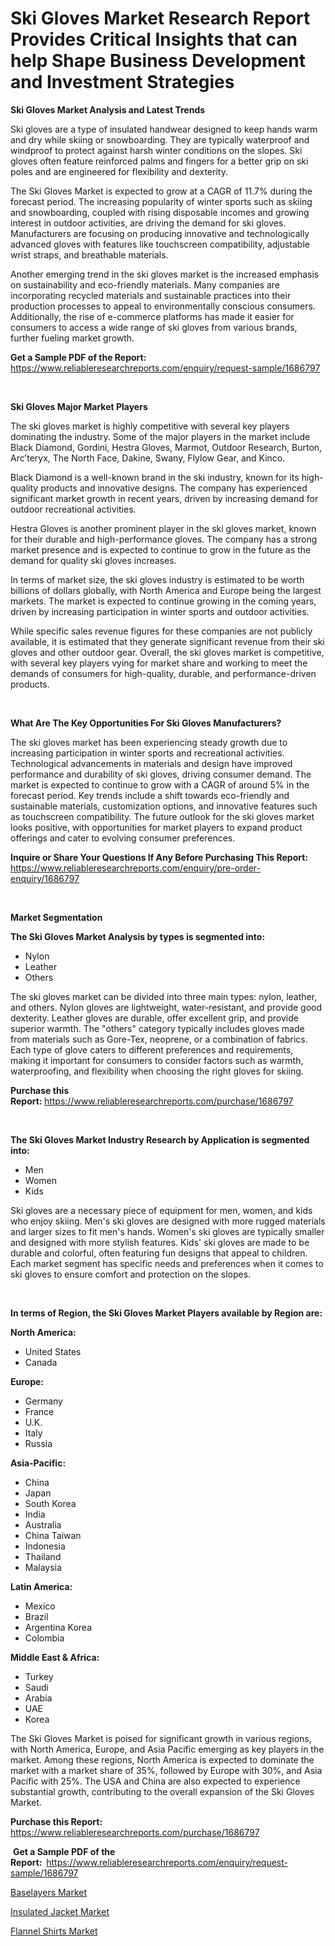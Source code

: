 <p><h1>Ski Gloves Market Research Report Provides Critical Insights that can help Shape Business Development and Investment Strategies</h1></p><p><strong>Ski Gloves Market Analysis and Latest Trends</strong></p>
<p><p>Ski gloves are a type of insulated handwear designed to keep hands warm and dry while skiing or snowboarding. They are typically waterproof and windproof to protect against harsh winter conditions on the slopes. Ski gloves often feature reinforced palms and fingers for a better grip on ski poles and are engineered for flexibility and dexterity.</p><p>The Ski Gloves Market is expected to grow at a CAGR of 11.7% during the forecast period. The increasing popularity of winter sports such as skiing and snowboarding, coupled with rising disposable incomes and growing interest in outdoor activities, are driving the demand for ski gloves. Manufacturers are focusing on producing innovative and technologically advanced gloves with features like touchscreen compatibility, adjustable wrist straps, and breathable materials.</p><p>Another emerging trend in the ski gloves market is the increased emphasis on sustainability and eco-friendly materials. Many companies are incorporating recycled materials and sustainable practices into their production processes to appeal to environmentally conscious consumers. Additionally, the rise of e-commerce platforms has made it easier for consumers to access a wide range of ski gloves from various brands, further fueling market growth.</p></p>
<p><strong>Get a Sample PDF of the Report:&nbsp;</strong> <a href="https://www.reliableresearchreports.com/enquiry/request-sample/1686797">https://www.reliableresearchreports.com/enquiry/request-sample/1686797</a></p>
<p>&nbsp;</p>
<p><strong>Ski Gloves Major Market Players</strong></p>
<p><p>The ski gloves market is highly competitive with several key players dominating the industry. Some of the major players in the market include Black Diamond, Gordini, Hestra Gloves, Marmot, Outdoor Research, Burton, Arc’teryx, The North Face, Dakine, Swany, Flylow Gear, and Kinco.</p><p>Black Diamond is a well-known brand in the ski industry, known for its high-quality products and innovative designs. The company has experienced significant market growth in recent years, driven by increasing demand for outdoor recreational activities.</p><p>Hestra Gloves is another prominent player in the ski gloves market, known for their durable and high-performance gloves. The company has a strong market presence and is expected to continue to grow in the future as the demand for quality ski gloves increases.</p><p>In terms of market size, the ski gloves industry is estimated to be worth billions of dollars globally, with North America and Europe being the largest markets. The market is expected to continue growing in the coming years, driven by increasing participation in winter sports and outdoor activities.</p><p>While specific sales revenue figures for these companies are not publicly available, it is estimated that they generate significant revenue from their ski gloves and other outdoor gear. Overall, the ski gloves market is competitive, with several key players vying for market share and working to meet the demands of consumers for high-quality, durable, and performance-driven products.</p></p>
<p>&nbsp;</p>
<p><strong>What Are The Key Opportunities For Ski Gloves Manufacturers?</strong></p>
<p><p>The ski gloves market has been experiencing steady growth due to increasing participation in winter sports and recreational activities. Technological advancements in materials and design have improved performance and durability of ski gloves, driving consumer demand. The market is expected to continue to grow with a CAGR of around 5% in the forecast period. Key trends include a shift towards eco-friendly and sustainable materials, customization options, and innovative features such as touchscreen compatibility. The future outlook for the ski gloves market looks positive, with opportunities for market players to expand product offerings and cater to evolving consumer preferences.</p></p>
<p><strong>Inquire or Share Your Questions If Any Before Purchasing This Report:</strong> <a href="https://www.reliableresearchreports.com/enquiry/pre-order-enquiry/1686797">https://www.reliableresearchreports.com/enquiry/pre-order-enquiry/1686797</a></p>
<p>&nbsp;</p>
<p><strong>Market Segmentation</strong></p>
<p><strong>The Ski Gloves Market Analysis by types is segmented into:</strong></p>
<p><ul><li>Nylon</li><li>Leather</li><li>Others</li></ul></p>
<p><p>The ski gloves market can be divided into three main types: nylon, leather, and others. Nylon gloves are lightweight, water-resistant, and provide good dexterity. Leather gloves are durable, offer excellent grip, and provide superior warmth. The "others" category typically includes gloves made from materials such as Gore-Tex, neoprene, or a combination of fabrics. Each type of glove caters to different preferences and requirements, making it important for consumers to consider factors such as warmth, waterproofing, and flexibility when choosing the right gloves for skiing.</p></p>
<p><strong>Purchase this Report:&nbsp;</strong><a href="https://www.reliableresearchreports.com/purchase/1686797">https://www.reliableresearchreports.com/purchase/1686797</a></p>
<p>&nbsp;</p>
<p><strong>The Ski Gloves Market Industry Research by Application is segmented into:</strong></p>
<p><ul><li>Men</li><li>Women</li><li>Kids</li></ul></p>
<p><p>Ski gloves are a necessary piece of equipment for men, women, and kids who enjoy skiing. Men's ski gloves are designed with more rugged materials and larger sizes to fit men's hands. Women's ski gloves are typically smaller and designed with more stylish features. Kids' ski gloves are made to be durable and colorful, often featuring fun designs that appeal to children. Each market segment has specific needs and preferences when it comes to ski gloves to ensure comfort and protection on the slopes.</p></p>
<p>&nbsp;</p>
<p><strong>In terms of Region, the Ski Gloves Market Players available by Region are:</strong></p>
<p>
    <p> <strong> North America: </strong>
        <ul>
            <li>United States</li>
            <li>Canada</li>
        </ul>
        </p> 
    <p> <strong> Europe: </strong>
        <ul>
            <li>Germany</li>
            <li>France</li>
            <li>U.K.</li>
            <li>Italy</li>
            <li>Russia</li>
        </ul>
        </p> 
    <p> <strong> Asia-Pacific: </strong>
        <ul>
            <li>China</li>
            <li>Japan</li>
            <li>South Korea</li>
            <li>India</li>
            <li>Australia</li>
            <li>China Taiwan</li>
            <li>Indonesia</li>
            <li>Thailand</li>
            <li>Malaysia</li>
        </ul>
        </p> 
    <p> <strong> Latin America: </strong>
        <ul>
            <li>Mexico</li>
            <li>Brazil</li>
            <li>Argentina Korea</li>
            <li>Colombia</li>
        </ul>
        </p> 
    <p> <strong> Middle East & Africa: </strong>
        <ul>
            <li>Turkey</li>
            <li>Saudi</li>
            <li>Arabia</li>
            <li>UAE</li>
            <li>Korea</li>
        </ul>
    </p>
    </p>
<p><p>The Ski Gloves Market is poised for significant growth in various regions, with North America, Europe, and Asia Pacific emerging as key players in the market. Among these regions, North America is expected to dominate the market with a market share of 35%, followed by Europe with 30%, and Asia Pacific with 25%. The USA and China are also expected to experience substantial growth, contributing to the overall expansion of the Ski Gloves Market.</p></p>
<p><strong>Purchase this Report: </strong><a href="https://www.reliableresearchreports.com/purchase/1686797">https://www.reliableresearchreports.com/purchase/1686797</a></p>
<p>&nbsp;<strong>Get a Sample PDF of the Report:&nbsp;&nbsp;</strong><a href="https://www.reliableresearchreports.com/enquiry/request-sample/1686797">https://www.reliableresearchreports.com/enquiry/request-sample/1686797</a></p>
<p><strong></strong></p>
<p><p><a href="https://github.com/juniordelafrance/Market-Research-Report-List-2/blob/main/baselayers-market.md">Baselayers Market</a></p><p><a href="https://github.com/ruddyyedelwadw/Market-Research-Report-List-1/blob/main/insulated-jacket-market.md">Insulated Jacket Market</a></p><p><a href="https://github.com/jaidynmorantestelletmjzya/Market-Research-Report-List-1/blob/main/flannel-shirts-market.md">Flannel Shirts Market</a></p></p>